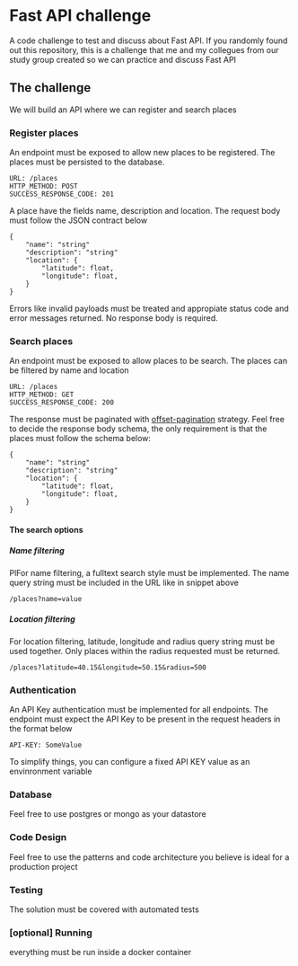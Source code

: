 # Fast API challenge
A code challenge to test and discuss about Fast API. If you randomly found out this repository, this is a challenge that me and my collegues from our study group created so we can practice and discuss Fast API

## The challenge

We will build an API where we can register and search places

### Register places

An endpoint must be exposed to allow new places to be registered. The places must be persisted to the database.

```
URL: /places
HTTP_METHOD: POST
SUCCESS_RESPONSE_CODE: 201
```

A place have the fields name, description and location. The request body must follow the JSON contract below

```
{
    "name": "string"
    "description": "string"
    "location": {
        "latitude": float,
        "longitude": float,
    }
}
```

Errors like invalid payloads must be treated and appropiate status code and error messages returned. No response body is required.

### Search places

An endpoint must be exposed to allow places to be search. The places can be filtered by name and location

```
URL: /places
HTTP_METHOD: GET
SUCCESS_RESPONSE_CODE: 200
```

The response must be paginated with [offset-pagination](https://developer.box.com/guides/api-calls/pagination/offset-based/) strategy. Feel free to decide the response body schema, the only requirement is that the places must follow the schema below:

```
{
    "name": "string"
    "description": "string"
    "location": {
        "latitude": float,
        "longitude": float,
    }
}
```

#### The search options

##### Name filtering

PlFor name filtering, a fulltext search style must be implemented. The name query string must be included in the URL like in snippet above

```
/places?name=value
```

##### Location filtering

 For location filtering, latitude, longitude and radius query string must be used together. Only places within the radius requested must be returned.

 ```
/places?latitude=40.15&longitude=50.15&radius=500
```

### Authentication

An API Key authentication must be implemented for all endpoints. The endpoint must expect the API Key to be present in the request headers in the format below

```
API-KEY: SomeValue
```

To simplify things, you can configure a fixed API KEY value as an envinronment variable

### Database

Feel free to use postgres or mongo as your datastore

### Code Design

Feel free to use the patterns and code architecture you believe is ideal for a production project

### Testing

The solution must be covered with automated tests

### [optional] Running

everything must be run inside a docker container
